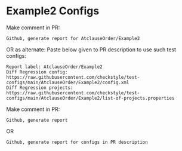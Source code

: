 # Example2 Configs
Make comment in PR:
```
Github, generate report for AtclauseOrder/Example2
```
OR as alternate:
Paste below given to PR description to use such test configs:
```
Report label: AtclauseOrder/Example2
Diff Regression config: https://raw.githubusercontent.com/checkstyle/test-configs/main/AtclauseOrder/Example2/config.xml
Diff Regression projects: https://raw.githubusercontent.com/checkstyle/test-configs/main/AtclauseOrder/Example2/list-of-projects.properties
```
Make comment in PR:
```
Github, generate report
```
OR
```
Github, generate report for configs in PR description
```
